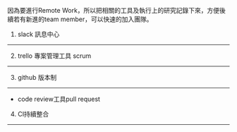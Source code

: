 因為要進行Remote Work，所以把相關的工具及執行上的研究記錄下來，方便後續若有新進的team member，可以快速的加入團隊。

1. slack 訊息中心
---

2. trello 專案管理工具 scrum
---

3. github 版本制
---
* code review工具pull request

4. CI持續整合
---